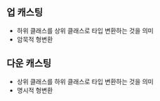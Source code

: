## 업 캐스팅

- 하위 클래스를 상위 클래스로 타입 변환하는 것을 의미
- 암묵적 형변환

## 다운 캐스팅

- 상위 클래스를 하위 클래스로 타입 변환하는 것을 의미
- 명시적 형변환